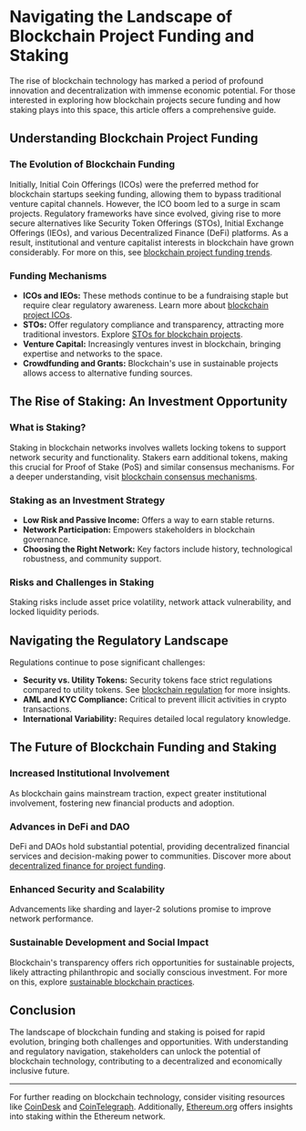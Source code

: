 # Navigating the Landscape of Blockchain Project Funding and Staking

The rise of blockchain technology has marked a period of profound innovation and decentralization with immense economic potential. For those interested in exploring how blockchain projects secure funding and how staking plays into this space, this article offers a comprehensive guide.

## Understanding Blockchain Project Funding

### The Evolution of Blockchain Funding

Initially, Initial Coin Offerings (ICOs) were the preferred method for blockchain startups seeking funding, allowing them to bypass traditional venture capital channels. However, the ICO boom led to a surge in scam projects. Regulatory frameworks have since evolved, giving rise to more secure alternatives like Security Token Offerings (STOs), Initial Exchange Offerings (IEOs), and various Decentralized Finance (DeFi) platforms. As a result, institutional and venture capitalist interests in blockchain have grown considerably. For more on this, see [blockchain project funding trends](https://www.license-token.com/wiki/blockchain-project-funding-trends).

### Funding Mechanisms

- **ICOs and IEOs:** These methods continue to be a fundraising staple but require clear regulatory awareness. Learn more about [blockchain project ICOs](https://www.license-token.com/wiki/blockchain-project-ico).
- **STOs:** Offer regulatory compliance and transparency, attracting more traditional investors. Explore [STOs for blockchain projects](https://www.license-token.com/wiki/st-os-for-blockchain-projects).
- **Venture Capital:** Increasingly ventures invest in blockchain, bringing expertise and networks to the space.
- **Crowdfunding and Grants:** Blockchain's use in sustainable projects allows access to alternative funding sources.

## The Rise of Staking: An Investment Opportunity

### What is Staking?

Staking in blockchain networks involves wallets locking tokens to support network security and functionality. Stakers earn additional tokens, making this crucial for Proof of Stake (PoS) and similar consensus mechanisms. For a deeper understanding, visit [blockchain consensus mechanisms](https://www.license-token.com/wiki/blockchain-consensus-mechanisms).

### Staking as an Investment Strategy

- **Low Risk and Passive Income:** Offers a way to earn stable returns.
- **Network Participation:** Empowers stakeholders in blockchain governance.
- **Choosing the Right Network:** Key factors include history, technological robustness, and community support.

### Risks and Challenges in Staking

Staking risks include asset price volatility, network attack vulnerability, and locked liquidity periods.

## Navigating the Regulatory Landscape

Regulations continue to pose significant challenges:

- **Security vs. Utility Tokens:** Security tokens face strict regulations compared to utility tokens. See [blockchain regulation](https://www.license-token.com/wiki/blockchain-regulation) for more insights.
- **AML and KYC Compliance:** Critical to prevent illicit activities in crypto transactions.
- **International Variability:** Requires detailed local regulatory knowledge.

## The Future of Blockchain Funding and Staking

### Increased Institutional Involvement

As blockchain gains mainstream traction, expect greater institutional involvement, fostering new financial products and adoption.

### Advances in DeFi and DAO

DeFi and DAOs hold substantial potential, providing decentralized financial services and decision-making power to communities. Discover more about [decentralized finance for project funding](https://www.license-token.com/wiki/decentralized-finance-for-project-funding).

### Enhanced Security and Scalability

Advancements like sharding and layer-2 solutions promise to improve network performance.

### Sustainable Development and Social Impact

Blockchain's transparency offers rich opportunities for sustainable projects, likely attracting philanthropic and socially conscious investment. For more on this, explore [sustainable blockchain practices](https://www.license-token.com/wiki/sustainable-blockchain-practices).

## Conclusion

The landscape of blockchain funding and staking is poised for rapid evolution, bringing both challenges and opportunities. With understanding and regulatory navigation, stakeholders can unlock the potential of blockchain technology, contributing to a decentralized and economically inclusive future.

---

For further reading on blockchain technology, consider visiting resources like [CoinDesk](https://www.coindesk.com/) and [CoinTelegraph](https://cointelegraph.com/). Additionally, [Ethereum.org](https://ethereum.org/en/) offers insights into staking within the Ethereum network.